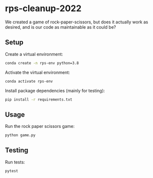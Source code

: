 # rps-cleanup-2022

We created a game of rock-paper-scissors, but does it actually work as desired, and is our code as maintainable as it could be?

## Setup

Create a virtual environment:

```sh
conda create -n rps-env python=3.8
```

Activate the virtual environment:

```sh
conda activate rps-env
```

Install package dependencies (mainly for testing):

```sh
pip install -r requirements.txt
```

## Usage

Run the rock paper scissors game:

```sh
python game.py
```

## Testing 


Run tests:

```sh
pytest
```